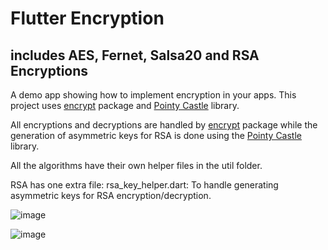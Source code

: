 # Flutter Encryption
## includes AES, Fernet, Salsa20 and RSA Encryptions

A demo app showing how to implement encryption in your apps.
This project uses [encrypt](https://pub.dev/packages/encrypt) package and [Pointy Castle](https://github.com/PointyCastle/pointycastle) library.

All encryptions and decryptions are handled by [encrypt](https://pub.dev/packages/encrypt) package while the generation of asymmetric keys for RSA is done using the [Pointy Castle](https://github.com/PointyCastle/pointycastle) library.

All the algorithms have their own helper files in the util folder. 

RSA has one extra file:
  rsa_key_helper.dart: To handle generating asymmetric keys for RSA encryption/decryption.
  
  ![image](https://user-images.githubusercontent.com/51107081/132126305-44045507-85b2-4f22-9c69-90167f8ac5bd.png)

  ![image](https://user-images.githubusercontent.com/51107081/132126332-e96198d4-3275-4a7b-8e5f-d808b89afbab.png)

